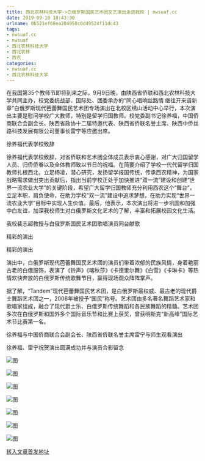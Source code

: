 ```yaml
---
title: 西北农林科技大学->白俄罗斯国民艺术团文艺演出走进我校 | nwsuaf.cc
date: 2019-09-10 18:43:30
urlname: 0b521ef68ea204950c0d49524f11dc43
tags: 
- nwsuaf.cc
- nwsuaf
- 西北农林科技大学
- 西北农林
- 西农
categories:
- nwsuaf.cc
- 西北农林科技大学
---
```



在我国第35个教师节即将到来之际，9月9日晚，由陕西省侨联和西北农林科技大学共同主办，校党委统战部、国际处、团委承办的“同心唱响丝路情 继往开来谱新章”白俄罗斯现代芭蕾舞国民艺术团专场演出在北校区绣山活动中心举行，本次演出主要是慰问学校广大教师，特别是留学归国教师。校党委副书记徐养福，中国侨商联合会副会长、陕西省政协十二届特邀代表、陕西省侨联名誉主席、陕西中侨丝路科技发展有限公司董事长雷宁等应邀出席。

徐养福代表学校致辞

徐养福代表学校致辞，对省侨联和艺术团全体成员表示衷心感谢，对广大归国留学人员、归侨侨眷以及全体教师致以节日的祝福。在简要介绍了学校一代代留学归国教师扎根西北，立足杨凌，潜心研究，发扬留学报国传统，传承西农精神，为国家战略需求做出突出贡献后，指出当前学校正处于加快推进“双一流”建设和创建“世界一流农业大学”的关键阶段，希望广大留学归国教师充分利用西农这个“舞台”，立足本职，肩负使命，在助力学校“双一流”建设中追求梦想，在助力实现“世界一流农业大学”目标中实现人生价值。最后，他表示，本次演出将进一步巩固和加强中白友谊，加深我校师生对白俄罗斯文化艺术的了解，丰富和拓展校园文化生活。

我校裴志超教授与白俄罗斯国民艺术团歌唱演员同台献歌

精彩的演出

精彩的演出

演出中，白俄罗斯现代芭蕾舞国民艺术团的演员们带着浓郁的民族风情，身着艳丽古老的白俄服饰，表演了《铃声》《喀秋莎》《卡德里尔舞》《白雪》《卡琳卡》等热情欢快奔放的白俄罗斯传统歌舞节目，赢得现场观众阵阵掌声。

据了解，“Tandem”现代芭蕾舞国民艺术团，是白俄罗斯最权威、最古老的现代爵士舞蹈艺术团之一，2006年被授予“国民”称号。艺术团由多名著名舞蹈艺术家和歌唱家组成，融合了现代爵士乐、白俄罗斯传统舞蹈和各民族舞蹈的精髓。艺术团多次在白俄罗斯和国外多个国际音乐节和比赛上获奖，曾获明斯克“新高峰”国际艺术节比赛第一名。

徐养福与中国侨商联合会副会长、陕西省侨联名誉主席雷宁与师生观看演出

徐养福、雷宁祝贺演出圆满成功并与演员合影留念



![图](https://news.nwsuaf.edu.cn/images/content/2019-09/20190910110649270096.JPG)

![图](https://news.nwsuaf.edu.cn/images/content/2019-09/20190910110630678984.JPG)

![图](https://news.nwsuaf.edu.cn/images/content/2019-09/20190910110600653828.JPG)

![图](https://news.nwsuaf.edu.cn/images/content/2019-09/20190910110545525769.jpg)

![图](https://news.nwsuaf.edu.cn/images/content/2019-09/20190910110526855695.JPG)

![图](https://news.nwsuaf.edu.cn/images/content/2019-09/20190910110429778564.JPG)

![图](https://news.nwsuaf.edu.cn/images/content/2019-09/20190910110406799430.JPG)

[转入文章首发地址](https://news.nwsuaf.edu.cn/xnxw/91703.htm)